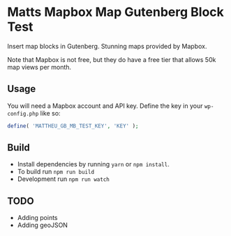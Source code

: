 # Matts Mapbox Map Gutenberg Block Test

Insert map blocks in Gutenberg. Stunning maps provided by Mapbox.

Note that Mapbox is not free, but they do have a free tier that allows 50k map views per month.

## Usage

You will need a Mapbox account and API key. Define the key in your `wp-config.php` like so:

```php
define( 'MATTHEU_GB_MB_TEST_KEY', 'KEY' );
```

## Build

* Install dependencies by running `yarn` or `npm install`.
* To build run `npm run build`
* Development run `npm run watch`

## TODO

- Adding points
- Adding geoJSON
